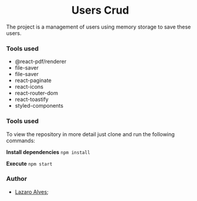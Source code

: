 <h1 align="center">Users Crud</h1>

The project is a management of users using memory storage to save these users.

### Tools used
- @react-pdf/renderer
- file-saver
- file-saver
- react-paginate
- react-icons
- react-router-dom
- react-toastify
- styled-components

### Tools used
To view the repository in more detail just clone and run the following commands:

**Install dependencies**
```npm install```

**Execute**
```npm start```

### Author
- [Lazaro Alves](https://github.com/lazaroa1);
